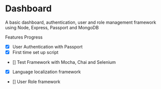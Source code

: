 # Dashboard

A basic dashboard, authentication, user and role management framework using Node, Express, Passport and MongoDB

Features Progress
- [x] User Authentication with Passport 
- [x] First time set up script 
- [] Test Framework with Mocha, Chai and Selenium
- [x] Language localization framework
- [] User Role framework
